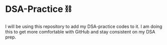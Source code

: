 # DSA-Practice ⛓

I will be using this repository to add my DSA-practice codes to it. I am doing this to get more comfortable with GitHub and stay consistent on my DSA prep.
